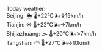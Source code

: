 Today weather:  
Beijing: 🌦   🌡️+22°C 🌬️↓19km/h  
Tianjin: ☀️   🌡️+22°C 🌬️→7km/h  
Shijiazhuang: 🌫  🌡️+20°C 🌬️↘7km/h  
Tangshan: ⛅️  🌡️+27°C 🌬️↓10km/h  
